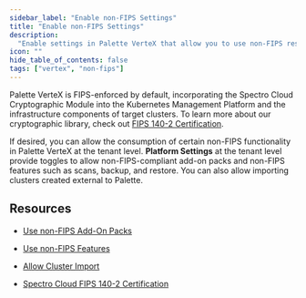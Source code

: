 ```yaml
---
sidebar_label: "Enable non-FIPS Settings"
title: "Enable non-FIPS Settings"
description:
  "Enable settings in Palette VerteX that allow you to use non-FIPS resources and perform non-FIPS compliant actions."
icon: ""
hide_table_of_contents: false
tags: ["vertex", "non-fips"]
---
```


Palette VerteX is FIPS-enforced by default, incorporating the Spectro Cloud Cryptographic Module into the Kubernetes
Management Platform and the infrastructure components of target clusters. To learn more about our cryptographic library,
check out [FIPS 140-2 Certification](../../../legal-licenses/compliance.md#fips-140-2).

If desired, you can allow the consumption of certain non-FIPS functionality in Palette VerteX at the tenant level.
**Platform Settings** at the tenant level provide toggles to allow non-FIPS-compliant add-on packs and non-FIPS features
such as scans, backup, and restore. You can also allow importing clusters created external to Palette.

## Resources

- [Use non-FIPS Add-On Packs](../../system-management/enable-non-fips-settings/use-non-fips-addon-packs.md)

- [Use non-FIPS Features](../../system-management/enable-non-fips-settings/use-non-fips-features.md)

- [Allow Cluster Import](../../system-management/enable-non-fips-settings/allow-cluster-import.md)

- [Spectro Cloud FIPS 140-2 Certification](../../../legal-licenses/compliance.md#fips-140-2)
